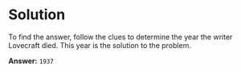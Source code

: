 # Solution 

To find the answer, follow the clues to determine the year the writer Lovecraft died. This year is the solution to the problem.

**Answer:** `1937`
